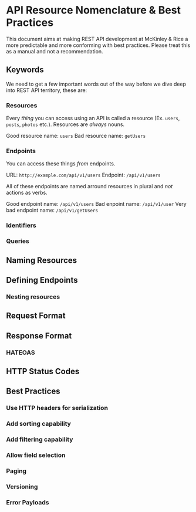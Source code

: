 # API Resource Nomenclature & Best Practices

This document aims at making REST API development at McKinley & Rice a more predictable and more conforming with best practices. Please treat this as a manual and not a recommendation.

## Keywords
We need to get a few important words out of the way before we dive deep into REST API territory, these are:

### Resources 
Every *thing* you can access using an API is called a resource (Ex. `users`, `posts`, `photos` etc.). Resources are *always* nouns.

Good resource name: `users`
Bad resource name: `getUsers`

### Endpoints
You can access these things *from* endpoints. 

URL: `http://example.com/api/v1/users`
Endpoint: `/api/v1/users` 

All of these endpoints are named arround resources in plural and *not* actions as verbs.

Good endpoint name: `/api/v1/users`
Bad enpoint name: `/api/v1/user`
Very bad endpoint name: `/api/v1/getUsers`

### Identifiers
### Queries 

## Naming Resources

## Defining Endpoints

### Nesting resources

## Request Format

## Response Format

### HATEOAS

## HTTP Status Codes

## Best Practices 
### Use HTTP headers for serialization
### Add sorting capability
### Add filtering capability
### Allow field selection
### Paging
### Versioning 
### Error Payloads